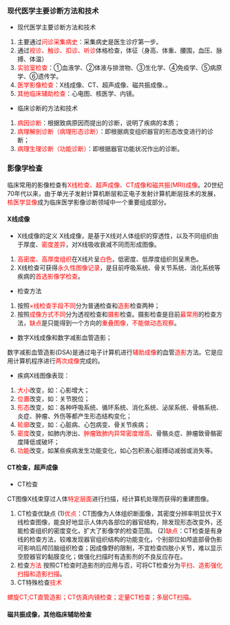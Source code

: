 ### 现代医学主要诊断方法和技术


* 现代医学主要诊断方法和技术

1. 主要通过<span style="color: red;">问诊采集病史</span>：采集病史是医生诊疗第一步。
2. 通过<span style="color: red;">视诊、触诊、扣诊、听诊</span>体格检查，体征（身高、体重、腰围，血压、脉搏、体温）
3. <span style="color: red;">实验室检查</span>：①血液学、②体液与排泄物、③生化学、④免疫学、⑤病原学、⑥遗传学。
4. <span style="color: red;">医学影像检查</span>：X线成像、CT、超声成像、磁共振成像、。
5. <span style="color: red;">其他临床辅助检查</span>：心电图、核医学、内镜。

* 临床诊断的方法和技术

1. <span style="color: red;">病因诊断</span>：根据致病原因而提出的诊断，说明了疾病的本质；
2. <span style="color: red;">病理解剖诊断（病理形态诊断）</span>：即根据病变组织器官的形态改变进行的诊断；
3. <span style="color: red;">病理生理诊断（功能诊断）</span>：即根据器官功能状况作出的诊断。


### 影像学检查

临床常用的影像检查有<span style="color: red;">X线检查、超声成像、CT成像和磁共振(MRI)成像</span>。20世纪70年代以来，由于单光子发射计算机断层和正电子发射计算机断层技术的发展，<span style="color: red;">核医学显像</span>成为临床医学影像诊断领域中一个重要组成部分。

#### X线成像

* X线成像的定义
X线成像，是基于X线对人体组织的穿透性，以及不同组织由于厚度、<span style="color: red;">密度差异</span>，对X线吸收衰减不同而形成图像。

1. <span style="color: red;">高密度、高厚度组织</span>在X线片呈<span style="color: red;">白色</span>，低密度、低厚度组织则呈黑色。
2. X线检查可获得<span style="color: red;">永久性图像记录</span>，是目前呼吸系统、骨关节系统、消化系统等疾病的<span style="color: red;">首选影像学检查</span>。

* 检查方法

1. 按照<span style="color: red;">×线检查手段不同</span>分为普通检查和<span style="color: red;">造影</span>检查两种；
2. 按照<span style="color: red;">成像方式不同</span>分为透视检查和<span style="color: red;">摄影</span>检查。摄影检查是目前<span style="color: red;">最常用</span>的检查方法，<span style="color: red;">缺点</span>是只能得到一个方向的<span style="color: red;">重叠图像，不能做动态观察</span>。

* 数字X线成像和数字减影血管造影；

数字减影血管造影(DSA)是通过电子计算机进行<span style="color: red;">辅助成像</span>的血管<span style="color: red;">造影</span>方法。它是应用计算机程序进行<span style="color: red;">两次成像</span>完成的。

* 疾病X线图像表现：

1. <span style="color: red;">大小</span>改变，如：心影增大；
2. <span style="color: red;">位置</span>改变，如：关节脱位；
3. <span style="color: red;">形态</span>改变，如：各种呼吸系统、循环系统、消化系统、泌尿系统、骨骼系统、炎症、肿瘤、外伤等都产生形态结构变化；
4. <span style="color: red;">轮廓</span>改变，如：心脏病、心包病变、骨关节疾病；
5. <span style="color: red;">密度</span>改变，如肺内渗出、<span style="color: red;">肿瘤致肺内异常密度增高</span>、骨骼炎症、肿瘤致骨骼密度降低或破坏；
6. <span style="color: red;">功能</span>改变，如某些疾病发生功能变化，如心包积液心脏搏动减弱或消失等。

#### CT检查，超声成像

* CT检查

CT图像X线束穿过人体<span style="color: red;">特定层面</span>进行扫描，经计算机处理而获得的重建图像。

1. CT检查优缺点
(1)<span style="color: red;">优点</span>：CT图像为人体组织断面像，其密度分辨率明显优于X线检查图像，能良好地显示人体内各部位的器官结构，除发现形态改变外，还能检查组织的密度变化，扩大了影像学的检查范围。
(2)<span style="color: red;">缺点</span>：CT检查是有身线的检查方法，较难发现器官组织结构的功能变化，个别部位如颅底部骨伪影可影响后颅凹脑组织检查；因成像野的限制，不宜检查四肢小关节，难以显示空腔器官的黏膜变化；做强化扫描时有造影剂的不良反应存在。
2. 检查<span style="color: red;">方法</span>
按照CT检查时造影剂的应用与否，可将CT检查分为<span style="color: red;">平扫、造影强化扫描和造影扫描</span>。
3. CT特殊检查<span style="color: red;">技术</span>

<span style="color: red;">螺旋CT;CT直管造影；CT仿真内镜检查；定量CT检查；多层CT扫描。</span>

#### 磁共振成像，其他临床辅助检查

